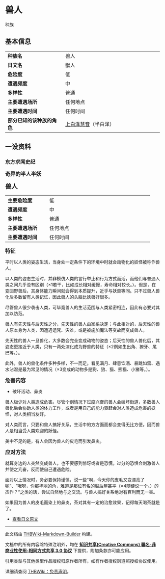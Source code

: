 # 兽人

<!-- source html: G:\repos\THBWiki-Markdown-Builder\THBWikiMarkdown\Temp\main\e\e7\ns0%3A%E5%85%BD%E4%BA%BA.html -->

种族

## 基本信息

<table>
<tbody><tr><td style="width:180px"><b>种族名</b></td><td style="min-width:300px">兽人</td></tr><tr><td><b>日文名</b></td><td>獣人</td></tr><tr><td><b>危险度</b></td><td>低</td></tr><tr><td><b>遭遇频度</b></td><td>中</td></tr><tr><td><b>多样性</b></td><td>普通</td></tr><tr><td><b>主要遭遇场所</b></td><td>任何地点</td></tr><tr><td><b>主要遭遇时间</b></td><td>任何时间</td></tr><tr><td><b>部分已知的该种族的角色</b></td><td><a href="./上白泽慧音.md" title="上白泽慧音">上白泽慧音</a>（半白泽）</td></tr></tbody></table>


## 一设资料
### 东方求闻史纪
  
 **<big>奇异的半人半妖</big>**   

 **<big><big>兽人</big></big>** 
  


<table><tbody><tr><td width="120px"><b>主要危险度</b></td><td width="320px">低</td></tr><tr><td width="120px"><b>遭遇频度</b></td><td width="320px">中</td></tr><tr><td width="120px"><b>多样性</b></td><td width="320px">普通</td></tr><tr><td width="120px"><b>主要遭遇场所</b></td><td width="320px">任何地点</td></tr><tr><td width="120px"><b>主要遭遇时间</b></td><td width="320px">任何时间</td></tr></tbody></table>


  
 **<big>特征</big>** 
  
  
平时以人类的姿态生活，当身处一定条件下的环境中时就会动物化的妖怪被称作兽人。  

以人类的姿态生活时，并非模仿人类的言行举止和行为方式而活，而他们与普通人类之间几乎没有区别（×1若干，比如成长相对缓慢，寿命相对较长。）。但是，在变回野兽后，其身体能力瞬间就会得到本质提升，近乎与妖兽等同。只不过兽人兽化后多数留有人类记忆，因此兽人的头脑比妖兽好很多。  

  
  
尽管兽人很少袭击人类，可毕竟兽人的生活范围与人类紧密相连，因此有必要对其加以防范。  

  
  
兽人有先天性与后天性之分，先天性的兽人由家系决定；与此相对的，后天性的兽人原本身为人类，因遭遇诅咒、灾难，或是被施加魔法等变故而变成兽人。  

  
  
先天性的兽人一旦兽化，大多数会完全变成动物的姿态；后天性的兽人兽化后，其姿态更接近于人类，只有一两处演化成为野兽的特征（×2例如生出角、獠牙、尾巴等。）。  

  
  
此外，兽人的兽化条件多种多样，不一而足。看见满月、肆意饮酒、暴跳如雷、遇水沾湿是最为常见的情况（×3变成的动物多是狗、狼、猫、熊猫、小猪等。）。  

  
  
  

 **<big>危害内容</big>** 
  

- 破坏活动、鼻炎

  
兽人极少对人类造成危害。尽管个别情况下过度兴奋的兽人会破坏街道，多数兽人兽化后会协助人类的体力工作，或者是用自己的能力驱赶会对人类造成危害的妖怪，对人类相当友好。  

对人类而言，只要和兽人搞好关系，生活中的方方面面都会变得无比方便，因而兽人是相当受人类欢迎的妖怪。  

  
  
美中不足的是，有人会因为兽人的皮毛而引发鼻炎。  

  
  
  

 **<big>应对方法</big>** 
  
  
就算身边的人突然变成兽人，也不要感到惊讶或者是恐慌。过分的恐惧会刺激兽人并使之亢奋，反而使自己遭遇危险。  

  
  
面对以上情况时，务必要保持谨慎，说一些“啊，今天你的皮毛又变漂亮了呢”、“哦呀，你那华丽的角，难道是那位有名的越后屋甚平（×4随便说一个。）的杰作？”之类的话，尝试自然地与之交流。与兽人搞好关系绝对有百利而无一害。  

  
  
如果因为兽人的皮毛而染上的鼻炎，茶对其有一定的治愈效果，记得每天喝茶就是了。  

  

- [查看日文原文](./东方求闻史纪-兽人-中日对照.md)





---

此文档由 [THBWiki-Markdown-Builder](https://github.com/Delsin-Yu/THBWiki-Markdown-Builder) 构建。

文档中的所有内容除特殊注明外，均在 [**知识共享(Creative Commons) 署名-非商业性使用-相同方式共享 3.0 协议**](https://creativecommons.org/licenses/by-sa/3.0/deed.zh-hans) 下提供，附加条款亦可能应用。

引用类型与其他类型作品版权归原作者所有，如有作者授权则遵照授权协议使用。

详细请查阅 [THBWiki：免责声明](https://thbwiki.cc/THBWiki:%E5%85%8D%E8%B4%A3%E5%A3%B0%E6%98%8E)。

